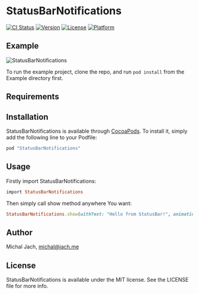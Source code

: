# StatusBarNotifications

[![CI Status](http://img.shields.io/travis/michaljach/StatusBarNotifications.svg?style=flat)](https://travis-ci.org/michaljach/StatusBarNotifications)
[![Version](https://img.shields.io/cocoapods/v/StatusBarNotifications.svg?style=flat)](http://cocoapods.org/pods/StatusBarNotifications)
[![License](https://img.shields.io/cocoapods/l/StatusBarNotifications.svg?style=flat)](http://cocoapods.org/pods/StatusBarNotifications)
[![Platform](https://img.shields.io/cocoapods/p/StatusBarNotifications.svg?style=flat)](http://cocoapods.org/pods/StatusBarNotifications)

## Example

![StatusBarNotifications](http://i.imgur.com/lEKJbvC.gif)

To run the example project, clone the repo, and run `pod install` from the Example directory first.

## Requirements


## Installation

StatusBarNotifications is available through [CocoaPods](http://cocoapods.org). To install
it, simply add the following line to your Podfile:

```ruby
pod "StatusBarNotifications"
```

## Usage

Firstly import StatusBarNotifications:
```ruby
import StatusBarNotifications
```
Then simply call show method anywhere You want:
```ruby
StatusBarNotifications.show(withText: "Hello from StatusBar!", animation: .slideFromTop)
```

## Author

Michal Jach, michal@jach.me

## License

StatusBarNotifications is available under the MIT license. See the LICENSE file for more info.
